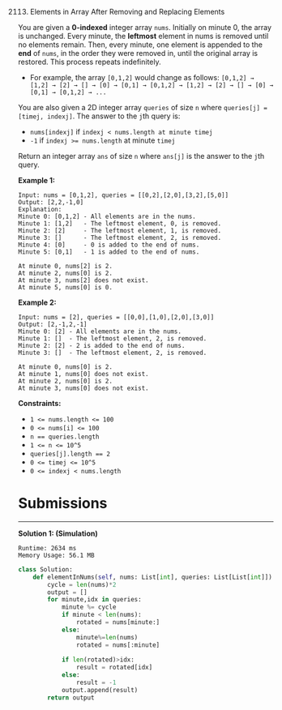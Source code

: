 2113. Elements in Array After Removing and Replacing Elements

You are given a **0-indexed** integer array `nums`. Initially on minute 0, the array is unchanged. Every minute, the **leftmost** element in nums is removed until no elements remain. Then, every minute, one element is appended to the **end** of `nums`, in the order they were removed in, until the original array is restored. This process repeats indefinitely.

* For example, the array `[0,1,2]` would change as follows: `[0,1,2] → [1,2] → [2] → [] → [0] → [0,1] → [0,1,2] → [1,2] → [2] → [] → [0] → [0,1] → [0,1,2] → ...`

You are also given a 2D integer array `queries` of size `n` where `queries[j] = [timej, indexj]`. The answer to the `j`th query is:

* `nums[indexj]` if `indexj < nums.length at minute timej`
* `-1` if `indexj >= nums.length` at minute `timej`

Return an integer array `ans` of size `n` where `ans[j]` is the answer to the `j`th query.

 

**Example 1:**
```
Input: nums = [0,1,2], queries = [[0,2],[2,0],[3,2],[5,0]]
Output: [2,2,-1,0]
Explanation:
Minute 0: [0,1,2] - All elements are in the nums.
Minute 1: [1,2]   - The leftmost element, 0, is removed.
Minute 2: [2]     - The leftmost element, 1, is removed.
Minute 3: []      - The leftmost element, 2, is removed.
Minute 4: [0]     - 0 is added to the end of nums.
Minute 5: [0,1]   - 1 is added to the end of nums.

At minute 0, nums[2] is 2.
At minute 2, nums[0] is 2.
At minute 3, nums[2] does not exist.
At minute 5, nums[0] is 0.
```

**Example 2:**
```
Input: nums = [2], queries = [[0,0],[1,0],[2,0],[3,0]]
Output: [2,-1,2,-1]
Minute 0: [2] - All elements are in the nums.
Minute 1: []  - The leftmost element, 2, is removed.
Minute 2: [2] - 2 is added to the end of nums.
Minute 3: []  - The leftmost element, 2, is removed.

At minute 0, nums[0] is 2.
At minute 1, nums[0] does not exist.
At minute 2, nums[0] is 2.
At minute 3, nums[0] does not exist.
```

**Constraints:**

* `1 <= nums.length <= 100`
* `0 <= nums[i] <= 100`
* `n == queries.length`
* `1 <= n <= 10^5`
* `queries[j].length == 2`
* `0 <= timej <= 10^5`
* `0 <= indexj < nums.length`

# Submissions
---
**Solution 1: (Simulation)**
```
Runtime: 2634 ms
Memory Usage: 56.1 MB
```
```python
class Solution:
    def elementInNums(self, nums: List[int], queries: List[List[int]]) -> List[int]:
        cycle = len(nums)*2
        output = []
        for minute,idx in queries:
            minute %= cycle
            if minute < len(nums):
                rotated = nums[minute:]
            else:
                minute%=len(nums)
                rotated = nums[:minute]
            
            if len(rotated)>idx:
                result = rotated[idx]
            else:
                result = -1
            output.append(result)
        return output
```
